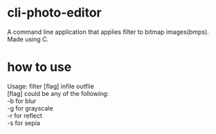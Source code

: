 # cli-photo-editor  
A command line application that applies filter to bitmap images(bmps). Made using C.  

# how to use  
Usage: filter [flag] infile outfile  
[flag] could be any of the following:  
 -b for blur  
 -g for grayscale  
 -r for reflect  
 -s for sepia
